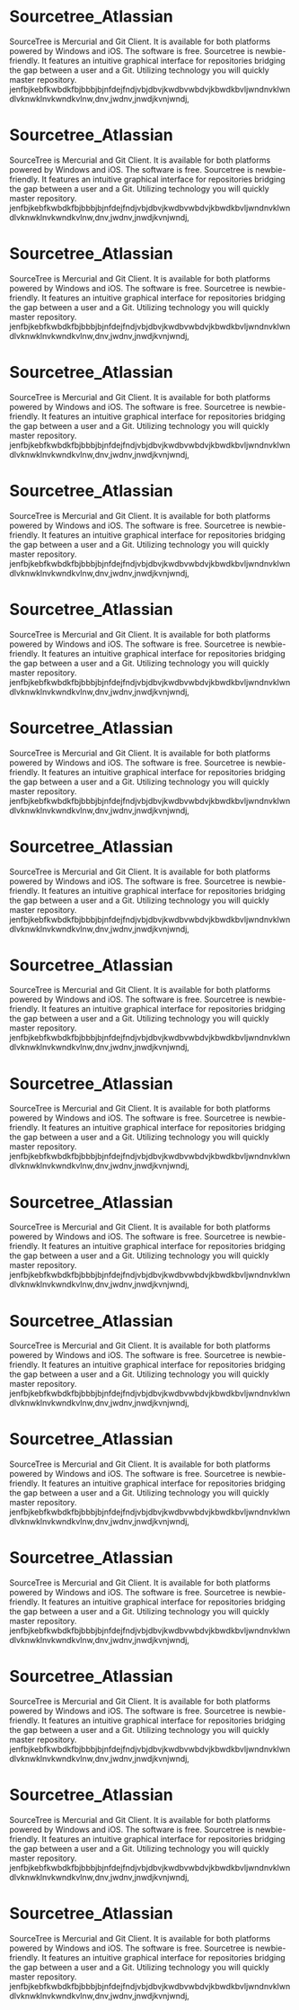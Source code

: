 # Sourcetree_Atlassian
SourceTree is Mercurial and Git Client. It is available for both platforms powered by Windows and iOS. The software is free. Sourcetree is newbie-friendly. It features an intuitive graphical interface for repositories bridging the gap between a user and a Git. Utilizing technology you will quickly master repository.
jenfbjkebfkwbdkfbjbbbjbjnfdejfndjvbjdbvjkwdbvwbdvjkbwdkbvljwndnvklwndlvknwklnvkwndkvlnw,dnv,jwdnv,jnwdjkvnjwndj,
# Sourcetree_Atlassian
SourceTree is Mercurial and Git Client. It is available for both platforms powered by Windows and iOS. The software is free. Sourcetree is newbie-friendly. It features an intuitive graphical interface for repositories bridging the gap between a user and a Git. Utilizing technology you will quickly master repository.
jenfbjkebfkwbdkfbjbbbjbjnfdejfndjvbjdbvjkwdbvwbdvjkbwdkbvljwndnvklwndlvknwklnvkwndkvlnw,dnv,jwdnv,jnwdjkvnjwndj,
# Sourcetree_Atlassian
SourceTree is Mercurial and Git Client. It is available for both platforms powered by Windows and iOS. The software is free. Sourcetree is newbie-friendly. It features an intuitive graphical interface for repositories bridging the gap between a user and a Git. Utilizing technology you will quickly master repository.
jenfbjkebfkwbdkfbjbbbjbjnfdejfndjvbjdbvjkwdbvwbdvjkbwdkbvljwndnvklwndlvknwklnvkwndkvlnw,dnv,jwdnv,jnwdjkvnjwndj,
# Sourcetree_Atlassian
SourceTree is Mercurial and Git Client. It is available for both platforms powered by Windows and iOS. The software is free. Sourcetree is newbie-friendly. It features an intuitive graphical interface for repositories bridging the gap between a user and a Git. Utilizing technology you will quickly master repository.
jenfbjkebfkwbdkfbjbbbjbjnfdejfndjvbjdbvjkwdbvwbdvjkbwdkbvljwndnvklwndlvknwklnvkwndkvlnw,dnv,jwdnv,jnwdjkvnjwndj,
# Sourcetree_Atlassian
SourceTree is Mercurial and Git Client. It is available for both platforms powered by Windows and iOS. The software is free. Sourcetree is newbie-friendly. It features an intuitive graphical interface for repositories bridging the gap between a user and a Git. Utilizing technology you will quickly master repository.
jenfbjkebfkwbdkfbjbbbjbjnfdejfndjvbjdbvjkwdbvwbdvjkbwdkbvljwndnvklwndlvknwklnvkwndkvlnw,dnv,jwdnv,jnwdjkvnjwndj,
# Sourcetree_Atlassian
SourceTree is Mercurial and Git Client. It is available for both platforms powered by Windows and iOS. The software is free. Sourcetree is newbie-friendly. It features an intuitive graphical interface for repositories bridging the gap between a user and a Git. Utilizing technology you will quickly master repository.
jenfbjkebfkwbdkfbjbbbjbjnfdejfndjvbjdbvjkwdbvwbdvjkbwdkbvljwndnvklwndlvknwklnvkwndkvlnw,dnv,jwdnv,jnwdjkvnjwndj,
# Sourcetree_Atlassian
SourceTree is Mercurial and Git Client. It is available for both platforms powered by Windows and iOS. The software is free. Sourcetree is newbie-friendly. It features an intuitive graphical interface for repositories bridging the gap between a user and a Git. Utilizing technology you will quickly master repository.
jenfbjkebfkwbdkfbjbbbjbjnfdejfndjvbjdbvjkwdbvwbdvjkbwdkbvljwndnvklwndlvknwklnvkwndkvlnw,dnv,jwdnv,jnwdjkvnjwndj,
# Sourcetree_Atlassian
SourceTree is Mercurial and Git Client. It is available for both platforms powered by Windows and iOS. The software is free. Sourcetree is newbie-friendly. It features an intuitive graphical interface for repositories bridging the gap between a user and a Git. Utilizing technology you will quickly master repository.
jenfbjkebfkwbdkfbjbbbjbjnfdejfndjvbjdbvjkwdbvwbdvjkbwdkbvljwndnvklwndlvknwklnvkwndkvlnw,dnv,jwdnv,jnwdjkvnjwndj,
# Sourcetree_Atlassian
SourceTree is Mercurial and Git Client. It is available for both platforms powered by Windows and iOS. The software is free. Sourcetree is newbie-friendly. It features an intuitive graphical interface for repositories bridging the gap between a user and a Git. Utilizing technology you will quickly master repository.
jenfbjkebfkwbdkfbjbbbjbjnfdejfndjvbjdbvjkwdbvwbdvjkbwdkbvljwndnvklwndlvknwklnvkwndkvlnw,dnv,jwdnv,jnwdjkvnjwndj,
# Sourcetree_Atlassian
SourceTree is Mercurial and Git Client. It is available for both platforms powered by Windows and iOS. The software is free. Sourcetree is newbie-friendly. It features an intuitive graphical interface for repositories bridging the gap between a user and a Git. Utilizing technology you will quickly master repository.
jenfbjkebfkwbdkfbjbbbjbjnfdejfndjvbjdbvjkwdbvwbdvjkbwdkbvljwndnvklwndlvknwklnvkwndkvlnw,dnv,jwdnv,jnwdjkvnjwndj,
# Sourcetree_Atlassian
SourceTree is Mercurial and Git Client. It is available for both platforms powered by Windows and iOS. The software is free. Sourcetree is newbie-friendly. It features an intuitive graphical interface for repositories bridging the gap between a user and a Git. Utilizing technology you will quickly master repository.
jenfbjkebfkwbdkfbjbbbjbjnfdejfndjvbjdbvjkwdbvwbdvjkbwdkbvljwndnvklwndlvknwklnvkwndkvlnw,dnv,jwdnv,jnwdjkvnjwndj,
# Sourcetree_Atlassian
SourceTree is Mercurial and Git Client. It is available for both platforms powered by Windows and iOS. The software is free. Sourcetree is newbie-friendly. It features an intuitive graphical interface for repositories bridging the gap between a user and a Git. Utilizing technology you will quickly master repository.
jenfbjkebfkwbdkfbjbbbjbjnfdejfndjvbjdbvjkwdbvwbdvjkbwdkbvljwndnvklwndlvknwklnvkwndkvlnw,dnv,jwdnv,jnwdjkvnjwndj,
# Sourcetree_Atlassian
SourceTree is Mercurial and Git Client. It is available for both platforms powered by Windows and iOS. The software is free. Sourcetree is newbie-friendly. It features an intuitive graphical interface for repositories bridging the gap between a user and a Git. Utilizing technology you will quickly master repository.
jenfbjkebfkwbdkfbjbbbjbjnfdejfndjvbjdbvjkwdbvwbdvjkbwdkbvljwndnvklwndlvknwklnvkwndkvlnw,dnv,jwdnv,jnwdjkvnjwndj,
# Sourcetree_Atlassian
SourceTree is Mercurial and Git Client. It is available for both platforms powered by Windows and iOS. The software is free. Sourcetree is newbie-friendly. It features an intuitive graphical interface for repositories bridging the gap between a user and a Git. Utilizing technology you will quickly master repository.
jenfbjkebfkwbdkfbjbbbjbjnfdejfndjvbjdbvjkwdbvwbdvjkbwdkbvljwndnvklwndlvknwklnvkwndkvlnw,dnv,jwdnv,jnwdjkvnjwndj,
# Sourcetree_Atlassian
SourceTree is Mercurial and Git Client. It is available for both platforms powered by Windows and iOS. The software is free. Sourcetree is newbie-friendly. It features an intuitive graphical interface for repositories bridging the gap between a user and a Git. Utilizing technology you will quickly master repository.
jenfbjkebfkwbdkfbjbbbjbjnfdejfndjvbjdbvjkwdbvwbdvjkbwdkbvljwndnvklwndlvknwklnvkwndkvlnw,dnv,jwdnv,jnwdjkvnjwndj,
# Sourcetree_Atlassian
SourceTree is Mercurial and Git Client. It is available for both platforms powered by Windows and iOS. The software is free. Sourcetree is newbie-friendly. It features an intuitive graphical interface for repositories bridging the gap between a user and a Git. Utilizing technology you will quickly master repository.
jenfbjkebfkwbdkfbjbbbjbjnfdejfndjvbjdbvjkwdbvwbdvjkbwdkbvljwndnvklwndlvknwklnvkwndkvlnw,dnv,jwdnv,jnwdjkvnjwndj,
# Sourcetree_Atlassian
SourceTree is Mercurial and Git Client. It is available for both platforms powered by Windows and iOS. The software is free. Sourcetree is newbie-friendly. It features an intuitive graphical interface for repositories bridging the gap between a user and a Git. Utilizing technology you will quickly master repository.
jenfbjkebfkwbdkfbjbbbjbjnfdejfndjvbjdbvjkwdbvwbdvjkbwdkbvljwndnvklwndlvknwklnvkwndkvlnw,dnv,jwdnv,jnwdjkvnjwndj,

